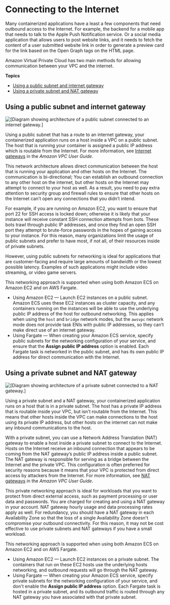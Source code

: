 # Connecting to the Internet<a name="networking-outbound"></a>

Many containerized applications have a least a few components that need outbound access to the Internet\. For example, the backend for a mobile app that needs to talk to the Apple Push Notification service\. Or a social media application that allows users to post website links, and it needs to fetch the content of a user submitted website link in order to generate a preview card for the link based on the Open Graph tags on the HTML page\.

Amazon Virtual Private Cloud has two main methods for allowing communication between your VPC and the internet\.

**Topics**
+ [Using a public subnet and internet gateway](#networking-public-subnet)
+ [Using a private subnet and NAT gateway](#networking-private-subnet)

## Using a public subnet and internet gateway<a name="networking-public-subnet"></a>

![\[Diagram showing architecture of a public subnet connected to an internet gateway.\]](http://docs.aws.amazon.com/AmazonECS/latest/bestpracticesguide/images/public-network.png)

Using a public subnet that has a route to an internet gateway, your containerized application runs on a host inside a VPC on a public subnet\. The host that is running your container is assigned a public IP address which is routable from the Internet\. For more information, see [Internet gateways](https://docs.aws.amazon.com/vpc/latest/userguide/VPC_Internet_Gateway.html) in the *Amazon VPC User Guide*\.

This network architecture allows direct communication between the host that is running your application and other hosts on the Internet\. The communication is bi\-directional; You can establish an outbound connection to any other host on the internet, but other hosts on the Internet may attempt to connect to your host as well\. As a result, you need to pay extra attention to security group and firewall rules to ensure that other hosts on the Internet can’t open any connections that you didn’t intend\.

For example, if you are running on Amazon EC2, you want to ensure that port 22 for SSH access is locked down; otherwise it is likely that your instance will receive constant SSH connection attempts from bots\. These bots trawl through public IP addresses, and once they find an open SSH port they attempt to brute\-force passwords in the hopes of gaining access to your instance\. For this reason, many organizations limit the usage of public subnets and prefer to have most, if not all, of their resources inside of private subnets\.

However, using public subnets for networking is ideal for applications that are customer\-facing and require large amounts of bandwidth or the lowest possible latency\. Examples of such applications might include video streaming, or video game servers\.

This networking approach is supported when using both Amazon ECS on Amazon EC2 and on AWS Fargate\.
+ Using Amazon EC2 — Launch EC2 instances on a public subnet\. Amazon ECS uses these EC2 instances as cluster capacity, and any containers running on the instances will be able to use the underlying public IP address of the host for outbound networking\. This applies when using the `host` and `bridge` network modes, but the `awsvpc` network mode does not provide task ENIs with public IP addresses, so they can’t make direct use of an internet gateway\.
+ Using Fargate — When creating your Amazon ECS service, specify public subnets for the networking configuration of your service, and ensure that the **Assign public IP address** option is enabled\. Each Fargate task is networked in the public subnet, and has its own public IP address for direct communication with the Internet\.

## Using a private subnet and NAT gateway<a name="networking-private-subnet"></a>

![\[Diagram showing architecture of a private subnet connected to a NAT gateway.\]](http://docs.aws.amazon.com/AmazonECS/latest/bestpracticesguide/images/private-network.png)

Using a private subnet and a NAT gateway, your containerized application runs on a host that is in a private subnet\. The host has a private IP address that is routable inside your VPC, but isn't routable from the Internet\. This means that other hosts inside the VPC can make connections to the host using its private IP address, but other hosts on the internet can not make any inbound communications to the host\.

With a private subnet, you can use a Network Address Translation \(NAT\) gateway to enable a host inside a private subnet to connect to the Internet\. Hosts on the Internet receive an inbound connection that appears to be coming from the NAT gateway’s public IP address inside a public subnet\. The NAT gateway is responsible for serving as a bridge between the Internet and the private VPC\. This configuration is often preferred for security reasons because it means that your VPC is protected from direct access by attackers from the Internet\. For more information, see [NAT gateways](https://docs.aws.amazon.com/vpc/latest/userguide/vpc-nat-gateway.html) in the *Amazon VPC User Guide*\.

This private networking approach is ideal for workloads that you want to protect from direct external access, such as payment processing or user data and passwords\. You are charged for creating and using a NAT gateway in your account\. NAT gateway hourly usage and data processing rates apply as well\. For redundancy, you should have a NAT gateway in each Availability Zone so that the loss of a single Availability Zone doesn't compromise your outbound connectivity\. For this reason, it may not be cost effective to use private subnets and NAT gateways if you have a small workload\.

This networking approach is supported when using both Amazon ECS on Amazon EC2 and on AWS Fargate\.
+ Using Amazon EC2 — Launch EC2 instances on a private subnet\. The containers that run on these EC2 hosts use the underlying hosts networking, and outbound requests will go through the NAT gateway\.
+ Using Fargate — When creating your Amazon ECS service, specify private subnets for the networking configuration of your service, and don't enable the **Assign public IP address** option\. Each Fargate task is hosted in a private subnet, and its outbound traffic is routed through any NAT gateway you have associated with that private subnet\.